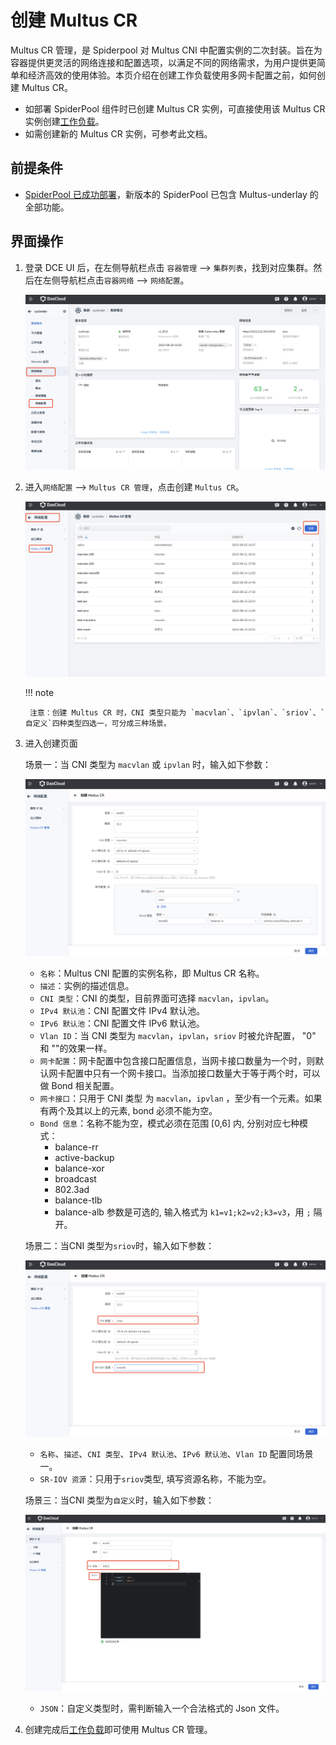 # 创建 Multus CR

 Multus CR 管理，是 Spiderpool 对 Multus CNI 中配置实例的二次封装。旨在为容器提供更灵活的网络连接和配置选项，以满足不同的网络需求，为用户提供更简单和经济高效的使用体验。本页介绍在创建工作负载使用多网卡配置之前，如何创建 Multus CR。

- 如部署 SpiderPool 组件时已创建  Multus CR 实例，可直接使用该 Multus CR 实例创建[工作负载](https://docs.daocloud.io/network/modules/spiderpool/usage.html)。
- 如需创建新的 Multus CR 实例，可参考此文档。

## 前提条件

- [SpiderPool 已成功部署](https://docs.daocloud.io/network/modules/spiderpool/install.html)，新版本的 SpiderPool 已包含 Multus-underlay 的全部功能。

## 界面操作

1. 登录 DCE UI 后，在左侧导航栏点击 `容器管理` —> `集群列表`，找到对应集群。然后在左侧导航栏点击`容器网络` —> `网络配置`。

    ![网络配置](../images/networkconfig01.png)

3. 进入`网络配置` —> `Multus CR 管理`，点击创建 `Multus CR`。
   
    ![Multus CR 管理](../images/networkconfig02.png)
  
    !!! note

        注意：创建 Multus CR 时，CNI 类型只能为 `macvlan`、`ipvlan`、`sriov`、`自定义`四种类型四选一，可分成三种场景。

5. 进入创建页面

    场景一：当 CNI 类型为 `macvlan` 或 `ipvlan` 时，输入如下参数：
   
    ![创建multus cr](../images/networkconfig03.png)

    - `名称`：Multus CNI 配置的实例名称，即 Multus CR 名称。
    - `描述`：实例的描述信息。
    - `CNI 类型`：CNI 的类型，目前界面可选择 `macvlan`，`ipvlan`。
    - `IPv4 默认池`：CNI 配置文件 IPv4 默认池。
    - `IPv6 默认池`：CNI 配置文件 IPv6 默认池。
    - `Vlan ID`：当 CNI 类型为 `macvlan`，`ipvlan`，`sriov` 时被允许配置， "0" 和 ""的效果一样。
    - `网卡配置`：网卡配置中包含接口配置信息，当网卡接口数量为一个时，则默认网卡配置中只有一个网卡接口。当添加接口数量大于等于两个时，可以做 Bond 相关配置。
    - `网卡接口`：只用于 CNI 类型 为 `macvlan`，`ipvlan` ，至少有一个元素。如果有两个及其以上的元素, bond 必须不能为空。
    - `Bond 信息`：名称不能为空，模式必须在范围 [0,6] 内, 分别对应七种模式：
        - balance-rr
        - active-backup
        - balance-xor
        - broadcast
        - 802.3ad
        - balance-tlb
        - balance-alb
    参数是可选的, 输入格式为 `k1=v1;k2=v2;k3=v3`，用 `;` 隔开。

    场景二：当CNI 类型为`sriov`时，输入如下参数：

    ![创建multus cr](../images/networkconfig04.png)

    - `名称`、`描述`、`CNI 类型`、`IPv4 默认池`、`IPv6 默认池`、`Vlan ID` 配置同场景一。
    - `SR-IOV 资源`：只用于`sriov`类型, 填写资源名称，不能为空。

    场景三：当CNI 类型为`自定义`时，输入如下参数：

    ![创建multus cr](../images/networkconfig05.png)

    - `JSON`：自定义类型时，需判断输入一个合法格式的 Json 文件。
  
4. 创建完成后[工作负载](../modules/spiderpool/usage.md)即可使用 Multus CR 管理。
